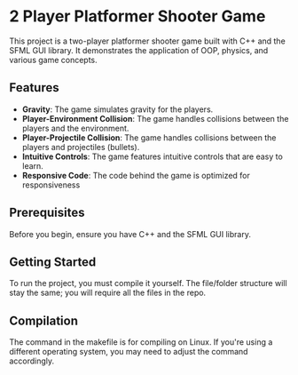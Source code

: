 # 2 Player Platformer Shooter Game

This project is a two-player platformer shooter game built with C++ and the SFML GUI library. It demonstrates the application of OOP, physics, and various game concepts.

## Features
- **Gravity**: The game simulates gravity for the players.
- **Player-Environment Collision**: The game handles collisions between the players and the environment.
- **Player-Projectile Collision**: The game handles collisions between the players and projectiles (bullets).
- **Intuitive Controls**: The game features intuitive controls that are easy to learn.
- **Responsive Code**: The code behind the game is optimized for responsiveness
## Prerequisites
Before you begin, ensure you have C++ and the SFML GUI library.

## Getting Started
To run the project, you must compile it yourself. The file/folder structure will stay the same; you will require all the files in the repo.

## Compilation
The command in the makefile is for compiling on Linux. If you're using a different operating system, you may need to adjust the command accordingly.

